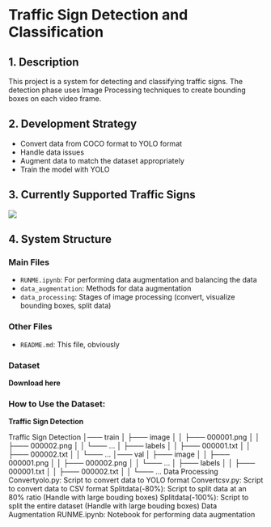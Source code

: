 # Traffic Sign Detection and Classification

## 1. Description
This project is a system for detecting and classifying traffic signs. The detection phase uses Image Processing techniques to create bounding boxes on each video frame.

## 2. Development Strategy
- Convert data from COCO format to YOLO format
- Handle data issues
- Augment data to match the dataset appropriately
- Train the model with YOLO

## 3. Currently Supported Traffic Signs
![](https://i.imgur.com/jrmCOEW.png)

## 4. System Structure

### Main Files
- `RUNME.ipynb`: For performing data augmentation and balancing the data
- `data_augmentation`: Methods for data augmentation
- `data_processing`: Stages of image processing (convert, visualize bounding boxes, split data)

### Other Files
- `README.md`: This file, obviously 

### Dataset

**Download here**

### How to Use the Dataset:
**Traffic Sign Detection**

Traffic Sign Detection
│─── train
│    ├─── image
│    │    ├─── 000001.png
│    │    ├─── 000002.png
│    │    └─── ...
│    ├─── labels
│    │    ├─── 000001.txt
│    │    ├─── 000002.txt
│    │    └─── ...
│─── val
│    ├─── image
│    │    ├─── 000001.png
│    │    ├─── 000002.png
│    │    └─── ...
│    ├─── labels
│    │    ├─── 000001.txt
│    │    ├─── 000002.txt
│    │    └─── ...
Data Processing
Convertyolo.py: Script to convert data to YOLO format
Convertcsv.py: Script to convert data to CSV format
Splitdata(-80%): Script to split data at an 80% ratio (Handle with large bouding boxes)
Splitdata(-100%): Script to split the entire dataset (Handle with large bouding boxes)
Data Augmentation
RUNME.ipynb: Notebook for performing data augmentation